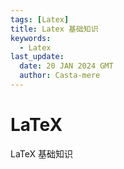 ```yaml
---
tags: [Latex]
title: Latex 基础知识
keywords:
  - Latex
last_update:
  date: 20 JAN 2024 GMT
  author: Casta-mere
---
```


# LaTeX

LaTeX 基础知识
